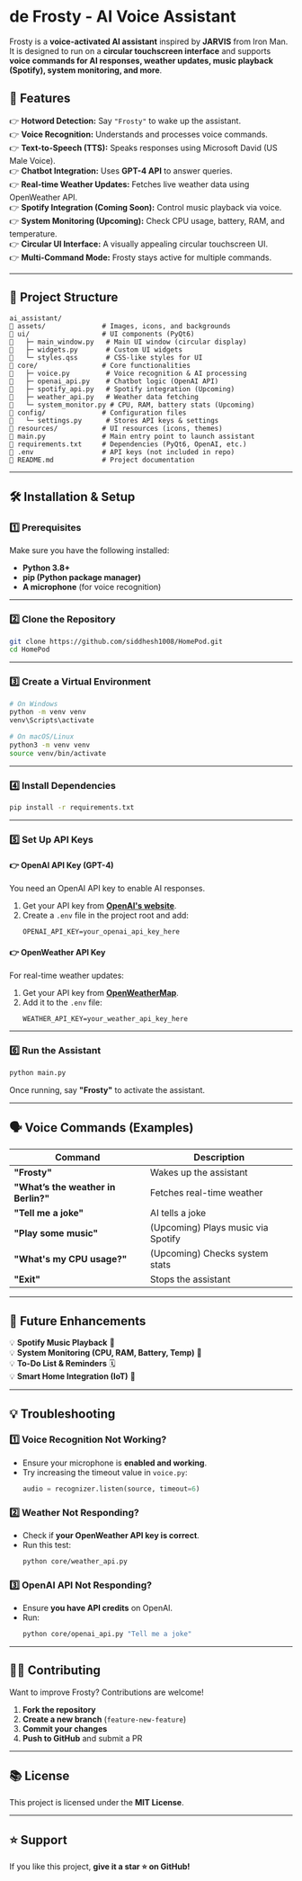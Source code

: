 # de Frosty - AI Voice Assistant  


Frosty is a **voice-activated AI assistant** inspired by **JARVIS** from Iron Man. It is designed to run on a **circular touchscreen interface** and supports **voice commands for AI responses, weather updates, music playback (Spotify), system monitoring, and more**.  

## **🚀 Features**
👉 **Hotword Detection:** Say `"Frosty"` to wake up the assistant.  
👉 **Voice Recognition:** Understands and processes voice commands.  
👉 **Text-to-Speech (TTS):** Speaks responses using Microsoft David (US Male Voice).  
👉 **Chatbot Integration:** Uses **GPT-4 API** to answer queries.  
👉 **Real-time Weather Updates:** Fetches live weather data using OpenWeather API.  
👉 **Spotify Integration (Coming Soon):** Control music playback via voice.  
👉 **System Monitoring (Upcoming):** Check CPU usage, battery, RAM, and temperature.  
👉 **Circular UI Interface:** A visually appealing circular touchscreen UI.  
👉 **Multi-Command Mode:** Frosty stays active for multiple commands.  

---

## **📂 Project Structure**
```
ai_assistant/
 assets/              # Images, icons, and backgrounds
 ui/                  # UI components (PyQt6)
   ├─ main_window.py   # Main UI window (circular display)
   ├─ widgets.py       # Custom UI widgets
   └─ styles.qss       # CSS-like styles for UI
 core/                # Core functionalities
   ├─ voice.py         # Voice recognition & AI processing
   ├─ openai_api.py    # Chatbot logic (OpenAI API)
   ├─ spotify_api.py   # Spotify integration (Upcoming)
   ├─ weather_api.py   # Weather data fetching
   └─ system_monitor.py # CPU, RAM, battery stats (Upcoming)
 config/              # Configuration files
   └─ settings.py      # Stores API keys & settings
 resources/           # UI resources (icons, themes)
 main.py              # Main entry point to launch assistant
 requirements.txt     # Dependencies (PyQt6, OpenAI, etc.)
 .env                 # API keys (not included in repo)
 README.md            # Project documentation
```

---

## **🛠️ Installation & Setup**
### **1️⃣ Prerequisites**
Make sure you have the following installed:
- **Python 3.8+**  
- **pip (Python package manager)**  
- **A microphone** (for voice recognition)

---

### **2️⃣ Clone the Repository**
```bash
git clone https://github.com/siddhesh1008/HomePod.git
cd HomePod
```

---

### **3️⃣ Create a Virtual Environment**
```bash
# On Windows
python -m venv venv
venv\Scripts\activate

# On macOS/Linux
python3 -m venv venv
source venv/bin/activate
```

---

### **4️⃣ Install Dependencies**
```bash
pip install -r requirements.txt
```

---

### **5️⃣ Set Up API Keys**
#### **👉 OpenAI API Key (GPT-4)**
You need an OpenAI API key to enable AI responses.

1. Get your API key from **[OpenAI's website](https://platform.openai.com/)**.  
2. Create a `.env` file in the project root and add:
   ```
   OPENAI_API_KEY=your_openai_api_key_here
   ```

#### **👉 OpenWeather API Key**
For real-time weather updates:

1. Get your API key from **[OpenWeatherMap](https://home.openweathermap.org/api_keys)**.  
2. Add it to the `.env` file:
   ```
   WEATHER_API_KEY=your_weather_api_key_here
   ```

---

### **6️⃣ Run the Assistant**
```bash
python main.py
```
Once running, say **"Frosty"** to activate the assistant.

---

## **🗣️ Voice Commands (Examples)**
| Command | Description |
|---------|------------|
| **"Frosty"** | Wakes up the assistant |
| **"What’s the weather in Berlin?"** | Fetches real-time weather |
| **"Tell me a joke"** | AI tells a joke |
| **"Play some music"** | (Upcoming) Plays music via Spotify |
| **"What's my CPU usage?"** | (Upcoming) Checks system stats |
| **"Exit"** | Stops the assistant |

---

## **📝 Future Enhancements**
💡 **Spotify Music Playback** 🎵  
💡 **System Monitoring (CPU, RAM, Battery, Temp)** 💪  
💡 **To-Do List & Reminders** 🗓️  
💡 **Smart Home Integration (IoT)** 🏡  

---

## **💡 Troubleshooting**
### **1️⃣ Voice Recognition Not Working?**
- Ensure your microphone is **enabled and working**.
- Try increasing the timeout value in `voice.py`:
  ```python
  audio = recognizer.listen(source, timeout=6)
  ```

### **2️⃣ Weather Not Responding?**
- Check if **your OpenWeather API key is correct**.
- Run this test:
  ```bash
  python core/weather_api.py
  ```

### **3️⃣ OpenAI API Not Responding?**
- Ensure **you have API credits** on OpenAI.
- Run:
  ```bash
  python core/openai_api.py "Tell me a joke"
  ```

---

## **👨‍💻 Contributing**
Want to improve Frosty? Contributions are welcome!  

1. **Fork the repository**  
2. **Create a new branch** (`feature-new-feature`)  
3. **Commit your changes**  
4. **Push to GitHub** and submit a PR  

---

## **📚 License**
This project is licensed under the **MIT License**.

---

## **⭐ Support**
If you like this project, **give it a star ⭐ on GitHub!**  

